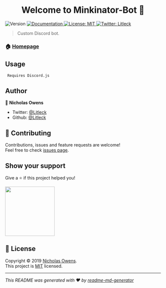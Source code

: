 <h1 align="center">Welcome to  Minkinator-Bot 👋</h1>
<p>
  <img alt="Version" src="https://img.shields.io/badge/version-1.1-blue.svg?cacheSeconds=2592000" />
  <a href="https://github.com/Litleck/Minkinator-Bot">
    <img alt="Documentation" src="https://img.shields.io/badge/documentation-yes-brightgreen.svg" target="_blank" />
  </a>
  <a href="https://github.com/Litleck/Minkinator-Bot/blob/master/LICENSE">
    <img alt="License: MIT" src="https://img.shields.io/badge/License-MIT-yellow.svg" target="_blank" />
  </a>
  <a href="https://twitter.com/Litleck">
    <img alt="Twitter: Litleck" src="https://img.shields.io/twitter/follow/Litleck.svg?style=social" target="_blank" />
  </a>
</p>

> Custom Discord bot.

### 🏠 [Homepage](https://github.com/Litleck/Minkinator-Bot)

## Usage

```sh
 Requires Discord.js
```

## Author

👤 **Nicholas Owens**

* Twitter: [@Litleck](https://twitter.com/Litleck)
* Github: [@Litleck](https://github.com/Litleck)

## 🤝 Contributing

Contributions, issues and feature requests are welcome!<br />Feel free to check [issues page](https://github.com/Litleck/Minkinator-Bot/issues).

## Show your support

Give a ⭐️ if this project helped you!

<a href="https://www.patreon.com/Litleck">
  <img src="https://c5.patreon.com/external/logo/become_a_patron_button@2x.png" width="160">
</a>

## 📝 License

Copyright © 2019 [Nicholas Owens](https://github.com/Litleck).<br />
This project is [MIT](https://github.com/Litleck/Minkinator-Bot/blob/master/LICENSE) licensed.

***
_This README was generated with ❤️ by [readme-md-generator](https://github.com/kefranabg/readme-md-generator)_
